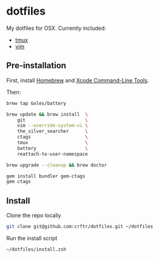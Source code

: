 # dotfiles

My dotfiles for OSX.  Currently included:
* [tmux](https://tmux.github.io/)
* [vim](http://vim.org)

## Pre-installation

First, install [Homebrew](http://brew.sh)
and [Xcode Command-Line Tools](https://goo.gl/rjiP5B).

Then:
```bash
brew tap Goles/battery

brew update && brew install  \
    git                      \
    vim --override-system-vi \
    the_silver_searcher      \
    ctags                    \
    tmux                     \
    battery                  \
    reattach-to-user-namespace

brew upgrade --cleanup && brew doctor

gem install bundler gem-ctags
gem ctags
```

## Install

Clone the repo locally
```bash
git clone git@github.com:crftr/dotfiles.git ~/dotfiles
```

Run the install script
```bash
~/dotfiles/install.zsh
```

